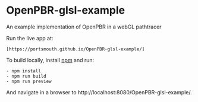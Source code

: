 # OpenPBR-glsl-example
An example implementation of OpenPBR in a webGL pathtracer

Run the live app at:

    [https://portsmouth.github.io/OpenPBR-glsl-example/]

To build locally, install [npm](https://www.npmjs.com/) and run:

    - npm install
    - npm run build
    - npm run preview

And navigate in a browser to http://localhost:8080/OpenPBR-glsl-example/.
